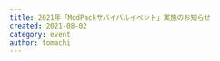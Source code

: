 ```yaml
---
title: 2021年「ModPackサバイバルイベント」実施のお知らせ
created: 2021-08-02
category: event
author: tomachi
---
```



